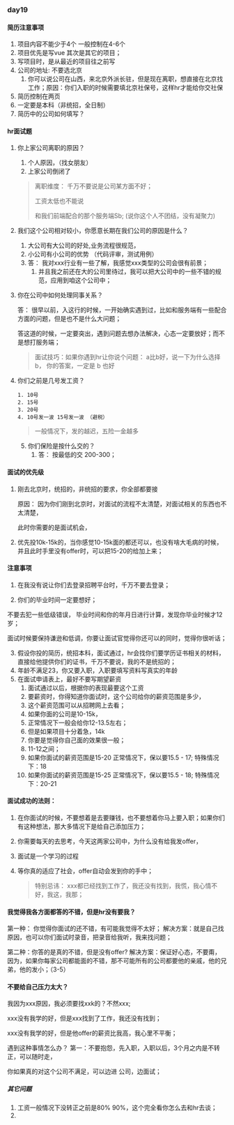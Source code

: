 ### day19

#### 简历注意事项

1. 项目内容不能少于4个  一般控制在4-6个
2. 项目优先是写vue 其次是其它的项目；
3. 写项目时，是从最近的项目往之前写
4. 公司的地址: 不要选北京
   1. 你可以说公司在山西，来北京外派长驻，但是现在离职，想直接在北京找工作；原因：你们入职的时候需要填北京社保号，这样hr才能给你交社保
5. 简历控制在两页
6. 一定要是本科（非统招，全日制）
7. 简历中的公司如何填写？

#### hr面试题

1. 你上家公司离职的原因？

   1. 个人原因，（找女朋友）
   2. 上家公司倒闭了

   > 离职维度： 千万不要说是公司某方面不好；
   >
   > 工资太低也不能说
   >
   > 和我们前端配合的那个服务端Sb;  (说你这个人不团结，没有凝聚力)

2. 我们这个公司相对较小，你愿意长期在我们公司的原因是什么？

   1. 大公司有大公司的好处,业务流程很规范， 
   2. 小公司有小公司的优势 （代码评审，测试用例）
   3. 答： 我对xxx行业有一些了解，我感觉xxx类型的公司会很有前景；
      1. 并且我之前还在大的公司里待过，我可以把大公司中的一些不错的规范，应用到咱这个公司中；

3. 你在公司中如何处理同事关系？

   答： 很早以前，入这行的时候，一开始确实遇到过，比如和服务端有一些配合方面的问题，但是也不是什么大问题；

   答这道的时候，一定要突出，遇到问题去想办法解决，心态一定要放好；而不是想打服务端；

   > 面试技巧：如果你遇到hr让你说个问题：  a比b好，说一下为什么选择b，  你的答案，一定是 b 也好

 4. 你们之前是几号发工资？

    	1. 10号
    	2. 15号
    	3. 20号
    	4. 10号发一波 15号发一波 （避税）

    > 一般情况下，发的越迟，五险一金越多

 	5. 你们保险是按什么交的？
     	1. 答： 按最低的交   200-300；

#### 面试的优先级

1. 刚去北京时，统招的，非统招的要求，你全部都要接

   原因： 因为你们刚到北京时，对面试的流程不太清楚，对面试相关的东西也不太清楚，

   此时你需要的是面试机会，

2. 优先投10k-15k的，当你感觉10-15k面的都还可以，也没有啥大毛病的时候，并且此时手里没有offer时，可以把15-20的给加上来；

#### 注意事项

1. 在我没有说让你们去登录招聘平台时，千万不要去登录；

2. 你们的毕业时间一定要想好；

不要去犯一些低级错误， 毕业时间和你的年月日进行计算，发现你毕业时候才12岁；

面试时候要保持谦逊和低调，你要让面试官觉得你还可以的同时，觉得你很听话；

3. 假设你投的简历，统招本科，面试通过，hr会找你们要学历证书相关的材料，直接给他提供你们的证书，千万不要说，我的不是统招的；
4. 年龄不满足23，你又要入职，入职要填写资料写真实的年龄
5. 在面试申请表上，最好不要写期望薪资
   1. 面试通过以后，根据你的表现最要这个工资
   2. 要薪资时，你得知道你面试时，这个公司给你的薪资范围是多少，
   3. 这个薪资范围可以从招聘网上去看；
   4. 如果你面的公司是10-15k，
   5. 正常情况下一般会给你12-13.5左右；
   6. 但是如果项目十分着急，14k
   7. 你要是觉得你自己面的效果很一般；
   8. 11-12之间；
   9. 如果你面试的薪资范围是15-20    正常情况下，保以要15.5 - 17;      特殊情况下：18
   10. 如果你面试的薪资范围是15-25    正常情况下，保以要15.5 - 18;      特殊情况下：20-21



#### 面试成功的法则：

1. 在你面试的时候，不要想着是去要赚钱，也不要想着你马上要入职；如果你们有这种想法，那大多情况下是给自己添加压力；

2. 你需要每天的去思考，今天这两家公司中，为什么没有给我发offer，

3. 面试是一个学习的过程

4. 等你真的适应了社会，offer自动会发到你的手中；

   > 特别忌讳： xxx都已经找到工作了，我还没有找到，我慌，我心情不好，我这，我那；

#### 我觉得我各方面都答的不错，但是hr没有要我？

第一种： 你觉得你面试的还不错，有可能我觉得不太好；  解决方案：就是自己找原因，也可以你们面试时录音，把录音给我听，我来找问题；

第二种：你答的是真的不错，但是没有offer?  解决方案：保证好心态，不要甭，因为，如果你每家公司都能面的不错，那不可能所有的公司都要他的亲戚，他的兄弟，他的发小；（3-5）

#### 不要给自己压力太大？

我因为xxx原因，我必须要找xxk的？不然xxx;

xxx没有我学的好，但是xxx找到了工作，我还没有找到；

xxx没有我学的好，但是他offer的薪资比我高，我心里不平衡；

遇到这种事情怎么办？ 第一：不要抱怨，先入职，入职以后，3个月之内是不转正，可以随时走，

你如果真的对这个公司不满足，可以边进 公司，边面试；

##### 其它问题

1. 工资一般情况下没转正之前是80% 90%，这个完全看你怎么去和hr去谈；
2. 



